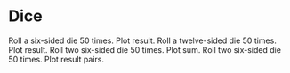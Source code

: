 # Dice

Roll a six-sided die 50 times. Plot result.
Roll a twelve-sided die 50 times. Plot result.
Roll two six-sided die 50 times. Plot sum.
Roll two six-sided die 50 times. Plot result pairs.
